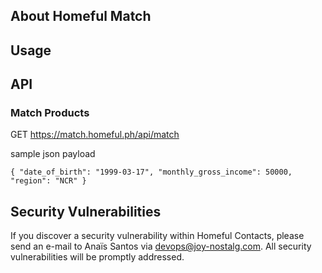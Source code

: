 ## About Homeful Match

## Usage
## API
### Match Products
GET https://match.homeful.ph/api/match

sample json payload<p>
`{
"date_of_birth": "1999-03-17",
"monthly_gross_income": 50000,
"region": "NCR"
}`

## Security Vulnerabilities

If you discover a security vulnerability within Homeful Contacts, please send an e-mail to Anaïs Santos via [devops@joy-nostalg.com](mailto:devops@joy-nostalg.com). All security vulnerabilities will be promptly addressed.
